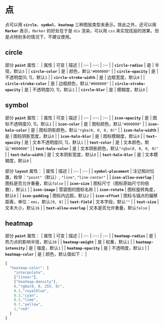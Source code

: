 # 点
点可以用 **`circle`**、**`symbol`**、**`heatmap`** 三种图层类型来表示。除此之外，还可以用 **`Marker`** 表示，`Marker` 的好处在于是 `div` 渲染，可以用 `css` 来实现炫丽的效果，但是点特别多的情况下，不建议使用。

## circle
部分 **`paint`** 属性：
| 属性 | 可变 | 描述 |
| :-- | :--: | :-- |
| **`circle-radius`** | 是 | 半径，默认`5` |
| **`circle-color`** | 是 | 颜色，默认`"#000000"` |
| **`circle-opacity`** | 是 | 不透明度[0, 1]，默认`1` |
| **`circle-stroke-width`** | 是 | 边框宽度，默认`0` |
| **`circle-stroke-color`** | 是 | 边框颜色，默认`"#000000"` |
| **`circle-stroke-opacity`** | 是 | 不透明度[0, 1]，默认`1` |
| **`circle-blur`** | 是 | 模糊度，默认`0` |

<ClientOnly>
  <code-view name="circle"/>
</ClientOnly>

## symbol
部分 **`paint`** 属性：
| 属性 | 可变 | 描述 |
| :-- | :--: | :-- |
| **`icon-opacity`** | 是 | 图标不透明度[0, 1]，默认`1` |
| **`icon-color`** | 是 | 图标颜色，默认`"#000000"` |
| **`icon-halo-color`** | 是 | 图标阴影颜色，默认`"rgba(0, 0, 0, 0)"` |
| **`icon-halo-width`** | 是 | 图标阴影宽度，默认`0` |
| **`icon-halo-blur`** | 是 | 图标模糊度，默认`0` |
| **`text-opacity`** | 是 | 文本不透明度[0, 1]，默认`1` |
| **`text-color`** | 是 | 文本颜色，默认`"#000000"` |
| **`text-halo-color`** | 是 | 文本阴影颜色，默认`"rgba(0, 0, 0, 0)"` |
| **`text-halo-width`** | 是 | 文本阴影宽度，默认`0` |
| **`text-halo-blur`** | 是 | 文本模糊度，默认`0` |

部分 **`layout`** 属性：
| 属性 | 描述 |
| :-- | :-- |
| **`symbol-placement`** | 注记相对位置，枚举：`"point"`（默认）, `"line"`, `"line-center"` |
| **`icon-allow-overlap`** | 图标是否允许重叠，默认`false` |
| **`icon-size`** | 图标尺寸（图标原始尺寸的倍数），默认`1` |
| **`icon-image`** | 雪碧图的图标名称 |
| **`icon-rotate`** | 图标旋转角度，默认`0` |
| **`icon-padding`** | 图标内边距，默认`2` |
| **`icon-offset`** | 图标与锚点的偏移距离，单位：`ems`，默认`[0, 0]` |
| **`text-field`** | 文本字段，默认`""` |
| **`text-size`** | 文本大小，默认`16` |
| **`text-allow-overlap`** | 文本是否允许重叠，默认`false` |

<ClientOnly>
  <code-view name="symbol"/>
</ClientOnly>

## heatmap
部分 **`paint`** 属性：
| 属性 | 可变 | 描述 |
| :-- | :--: | :-- |
| **`heatmap-radius`** | 是 | 热力点的影响半径，默认`30` |
| **`heatmap-weight`** | 是 | 权重，默认`1` |
| **`heatmap-intensity`** | 是 | 强度，默认`1` |
| **`heatmap-opacity`** | 是 | 不透明度，默认`1` |
| **`heatmap-color`** | 是 | 颜色，默认值如下： |

``` js
{
  "heatmap-color": [
    "interpolate",
    ["linear"],
    ["heatmap-density"],
    0,"rgba(0, 0, 255, 0)",
    0.1,"royalblue",
    0.3,"cyan",
    0.5,"lime",
    0.7,"yellow",
    1,"red"
  ]
}
```

<ClientOnly>
  <code-view name="heatmap"/>
</ClientOnly>
